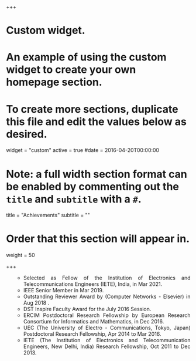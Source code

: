 +++
# Custom widget.
# An example of using the custom widget to create your own homepage section.
# To create more sections, duplicate this file and edit the values below as desired.
widget = "custom"
active = true
#date = 2016-04-20T00:00:00

# Note: a full width section format can be enabled by commenting out the `title` and `subtitle` with a `#`.
title = "Achievements"
subtitle = ""

# Order that this section will appear in.
weight = 50

+++

<div align="justify">
<ol>
<ul>
<li>Selected as Fellow of the Institution of Electronics and Telecommunications Engineers (IETE), India, in Mar 2021.</li>
<li>IEEE Senior Member in Mar 2019.</li>
<li>Outstanding Reviewer Award by (Computer Networks - Elsevier) in Aug 2018 .</li>
<li>DST Inspire Faculty Award for the July 2016 Session.</li>
<li>ERCIM Postdoctoral Research Fellowship by European Research Consortium for Informatics and Mathematics, in Dec 2016.</li>
<li>UEC (The University of Electro - Communications, Tokyo, Japan) Postdoctoral Research Fellowship, Apr 2014 to Mar 2016. </li>
<li>IETE (The Institution of Electronics and Telecommunication Engineers, New Delhi, India) Research Fellowship, Oct 2011 to Dec 2013.</li>
</ul>
</ol>
</div>

